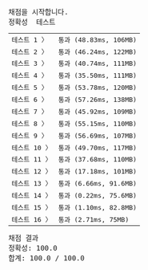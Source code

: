 <pre class="console-content"><div></div><div class="console-heading">채점을 시작합니다.</div><div class="console-message">정확성  테스트</div><table class="console-test-group" data-category="correctness"><tbody><tr data-testcase-id="149908"><td valign="top" class="td-label">테스트 1 <span>〉</span></td><td class="result passed">통과 (48.83ms, 106MB)</td></tr><tr data-testcase-id="149909"><td valign="top" class="td-label">테스트 2 <span>〉</span></td><td class="result passed">통과 (46.24ms, 122MB)</td></tr><tr data-testcase-id="149910"><td valign="top" class="td-label">테스트 3 <span>〉</span></td><td class="result passed">통과 (40.74ms, 111MB)</td></tr><tr data-testcase-id="149911"><td valign="top" class="td-label">테스트 4 <span>〉</span></td><td class="result passed">통과 (35.50ms, 111MB)</td></tr><tr data-testcase-id="149912"><td valign="top" class="td-label">테스트 5 <span>〉</span></td><td class="result passed">통과 (53.78ms, 120MB)</td></tr><tr data-testcase-id="149913"><td valign="top" class="td-label">테스트 6 <span>〉</span></td><td class="result passed">통과 (57.26ms, 138MB)</td></tr><tr data-testcase-id="149914"><td valign="top" class="td-label">테스트 7 <span>〉</span></td><td class="result passed">통과 (45.92ms, 109MB)</td></tr><tr data-testcase-id="149915"><td valign="top" class="td-label">테스트 8 <span>〉</span></td><td class="result passed">통과 (55.15ms, 110MB)</td></tr><tr data-testcase-id="149916"><td valign="top" class="td-label">테스트 9 <span>〉</span></td><td class="result passed">통과 (56.69ms, 107MB)</td></tr><tr data-testcase-id="149917"><td valign="top" class="td-label">테스트 10 <span>〉</span></td><td class="result passed">통과 (49.70ms, 117MB)</td></tr><tr data-testcase-id="149918"><td valign="top" class="td-label">테스트 11 <span>〉</span></td><td class="result passed">통과 (37.68ms, 110MB)</td></tr><tr data-testcase-id="149919"><td valign="top" class="td-label">테스트 12 <span>〉</span></td><td class="result passed">통과 (17.18ms, 101MB)</td></tr><tr data-testcase-id="149920"><td valign="top" class="td-label">테스트 13 <span>〉</span></td><td class="result passed">통과 (6.66ms, 91.6MB)</td></tr><tr data-testcase-id="149921"><td valign="top" class="td-label">테스트 14 <span>〉</span></td><td class="result passed">통과 (0.22ms, 75.6MB)</td></tr><tr data-testcase-id="149922"><td valign="top" class="td-label">테스트 15 <span>〉</span></td><td class="result passed">통과 (1.10ms, 82.8MB)</td></tr><tr data-testcase-id="149923"><td valign="top" class="td-label">테스트 16 <span>〉</span></td><td class="result passed">통과 (2.71ms, 75MB)</td></tr></tbody></table><div class="console-heading">채점 결과</div><div class="console-message">정확성: 100.0</div><div class="console-message">합계: 100.0 / 100.0</div></pre>